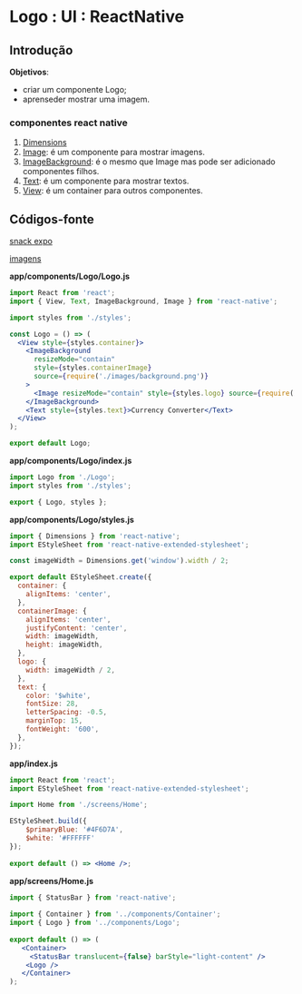 

# [](#header-1) Logo : UI : ReactNative


## [](#header-2) Introdução

**Objetivos**:
- criar um componente Logo;
- aprenseder mostrar uma imagem.

### [](#header-3) componentes react native

1. [Dimensions](https://facebook.github.io/react-native/docs/dimensions.html)
2. [Image](https://facebook.github.io/react-native/docs/image.html): é um componente para mostrar imagens.
3. [ImageBackground](https://facebook.github.io/react-native/docs/images.html#background-image-via-nesting): é o mesmo que Image mas pode ser adicionado componentes filhos.
3. [Text](https://facebook.github.io/react-native/docs/text.html): é um componente para mostrar textos.
4. [View](https://facebook.github.io/react-native/docs/view.html): é um container para outros componentes.


## [](#header-2) Códigos-fonte

[snack expo](https://snack.expo.io/@leonardo-minora/tiipos-2018-rn-03-app)

[imagens](https://www.filepicker.io/api/file/zl3iLVbSRR6Kn1b5Gvr2)

**app/components/Logo/Logo.js**
```jsx
import React from 'react';
import { View, Text, ImageBackground, Image } from 'react-native';

import styles from './styles';

const Logo = () => (
  <View style={styles.container}>
    <ImageBackground
      resizeMode="contain"
      style={styles.containerImage}
      source={require('./images/background.png')}
    >
      <Image resizeMode="contain" style={styles.logo} source={require('./images/logo.png')} />
    </ImageBackground>
    <Text style={styles.text}>Currency Converter</Text>
  </View>
);

export default Logo;
```

**app/components/Logo/index.js**
```jsx
import Logo from './Logo';
import styles from './styles';

export { Logo, styles };
```


**app/components/Logo/styles.js**
```jsx
import { Dimensions } from 'react-native';
import EStyleSheet from 'react-native-extended-stylesheet';

const imageWidth = Dimensions.get('window').width / 2;

export default EStyleSheet.create({
  container: {
    alignItems: 'center',
  },
  containerImage: {
    alignItems: 'center',
    justifyContent: 'center',
    width: imageWidth,
    height: imageWidth,
  },
  logo: {
    width: imageWidth / 2,
  },
  text: {
    color: '$white',
    fontSize: 28,
    letterSpacing: -0.5,
    marginTop: 15,
    fontWeight: '600',
  },
});
```

**app/index.js**
```jsx
import React from 'react';
import EStyleSheet from 'react-native-extended-stylesheet';

import Home from './screens/Home';

EStyleSheet.build({
    $primaryBlue: '#4F6D7A',
    $white: '#FFFFFF'
});
 
export default () => <Home />;
```

**app/screens/Home.js**
```jsx
import { StatusBar } from 'react-native';
 
import { Container } from '../components/Container';
import { Logo } from '../components/Logo';
 
export default () => (
   <Container>
     <StatusBar translucent={false} barStyle="light-content" />
    <Logo />
   </Container>
);
```
